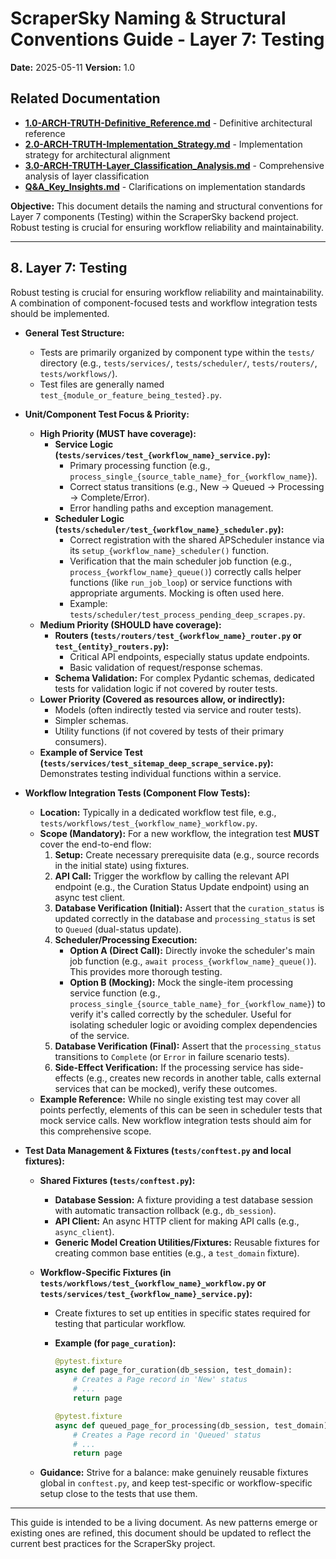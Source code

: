 # ScraperSky Naming & Structural Conventions Guide - Layer 7: Testing

**Date:** 2025-05-11
**Version:** 1.0

## Related Documentation

- **[1.0-ARCH-TRUTH-Definitive_Reference.md](./1.0-ARCH-TRUTH-Definitive_Reference.md)** - Definitive architectural reference
- **[2.0-ARCH-TRUTH-Implementation_Strategy.md](./2.0-ARCH-TRUTH-Implementation_Strategy.md)** - Implementation strategy for architectural alignment
- **[3.0-ARCH-TRUTH-Layer_Classification_Analysis.md](./3.0-ARCH-TRUTH-Layer_Classification_Analysis.md)** - Comprehensive analysis of layer classification
- **[Q&A_Key_Insights.md](./Q&A_Key_Insights.md)** - Clarifications on implementation standards

**Objective:** This document details the naming and structural conventions for Layer 7 components (Testing) within the ScraperSky backend project. Robust testing is crucial for ensuring workflow reliability and maintainability.

---

## 8. Layer 7: Testing

Robust testing is crucial for ensuring workflow reliability and maintainability. A combination of component-focused tests and workflow integration tests should be implemented.

- **General Test Structure:**

  - Tests are primarily organized by component type within the `tests/` directory (e.g., `tests/services/`, `tests/scheduler/`, `tests/routers/`, `tests/workflows/`).
  - Test files are generally named `test_{module_or_feature_being_tested}.py`.

- **Unit/Component Test Focus & Priority:**

  - **High Priority (MUST have coverage):**
    - **Service Logic (`tests/services/test_{workflow_name}_service.py`):**
      - Primary processing function (e.g., `process_single_{source_table_name}_for_{workflow_name}`).
      - Correct status transitions (e.g., New -> Queued -> Processing -> Complete/Error).
      - Error handling paths and exception management.
    - **Scheduler Logic (`tests/scheduler/test_{workflow_name}_scheduler.py`):**
      - Correct registration with the shared APScheduler instance via its `setup_{workflow_name}_scheduler()` function.
      - Verification that the main scheduler job function (e.g., `process_{workflow_name}_queue()`) correctly calls helper functions (like `run_job_loop`) or service functions with appropriate arguments. Mocking is often used here.
      - Example: `tests/scheduler/test_process_pending_deep_scrapes.py`.
  - **Medium Priority (SHOULD have coverage):**
    - **Routers (`tests/routers/test_{workflow_name}_router.py` or `test_{entity}_routers.py`):**
      - Critical API endpoints, especially status update endpoints.
      - Basic validation of request/response schemas.
    - **Schema Validation:** For complex Pydantic schemas, dedicated tests for validation logic if not covered by router tests.
  - **Lower Priority (Covered as resources allow, or indirectly):**
    - Models (often indirectly tested via service and router tests).
    - Simpler schemas.
    - Utility functions (if not covered by tests of their primary consumers).
  - **Example of Service Test (`tests/services/test_sitemap_deep_scrape_service.py`):** Demonstrates testing individual functions within a service.

- **Workflow Integration Tests (Component Flow Tests):**

  - **Location:** Typically in a dedicated workflow test file, e.g., `tests/workflows/test_{workflow_name}_workflow.py`.
  - **Scope (Mandatory):** For a new workflow, the integration test **MUST** cover the end-to-end flow:
    1.  **Setup:** Create necessary prerequisite data (e.g., source records in the initial state) using fixtures.
    2.  **API Call:** Trigger the workflow by calling the relevant API endpoint (e.g., the Curation Status Update endpoint) using an async test client.
    3.  **Database Verification (Initial):** Assert that the `curation_status` is updated correctly in the database and `processing_status` is set to `Queued` (dual-status update).
    4.  **Scheduler/Processing Execution:**
        - **Option A (Direct Call):** Directly invoke the scheduler's main job function (e.g., `await process_{workflow_name}_queue()`). This provides more thorough testing.
        - **Option B (Mocking):** Mock the single-item processing service function (e.g., `process_single_{source_table_name}_for_{workflow_name}`) to verify it's called correctly by the scheduler. Useful for isolating scheduler logic or avoiding complex dependencies of the service.
    5.  **Database Verification (Final):** Assert that the `processing_status` transitions to `Complete` (or `Error` in failure scenario tests).
    6.  **Side-Effect Verification:** If the processing service has side-effects (e.g., creates new records in another table, calls external services that can be mocked), verify these outcomes.
  - **Example Reference:** While no single existing test may cover all points perfectly, elements of this can be seen in scheduler tests that mock service calls. New workflow integration tests should aim for this comprehensive scope.

- **Test Data Management & Fixtures (`tests/conftest.py` and local fixtures):**

  - **Shared Fixtures (`tests/conftest.py`):**
    - **Database Session:** A fixture providing a test database session with automatic transaction rollback (e.g., `db_session`).
    - **API Client:** An async HTTP client for making API calls (e.g., `async_client`).
    - **Generic Model Creation Utilities/Fixtures:** Reusable fixtures for creating common base entities (e.g., a `test_domain` fixture).
  - **Workflow-Specific Fixtures (in `tests/workflows/test_{workflow_name}_workflow.py` or `tests/services/test_{workflow_name}_service.py`):**

    - Create fixtures to set up entities in specific states required for testing that particular workflow.
    - **Example (for `page_curation`):**

      ```python
      @pytest.fixture
      async def page_for_curation(db_session, test_domain):
          # Creates a Page record in 'New' status
          # ...
          return page

      @pytest.fixture
      async def queued_page_for_processing(db_session, test_domain):
          # Creates a Page record in 'Queued' status
          # ...
          return page
      ```

  - **Guidance:** Strive for a balance: make genuinely reusable fixtures global in `conftest.py`, and keep test-specific or workflow-specific setup close to the tests that use them.

---

This guide is intended to be a living document. As new patterns emerge or existing ones are refined, this document should be updated to reflect the current best practices for the ScraperSky project.
